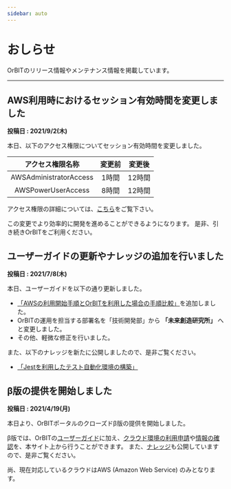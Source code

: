 ```yaml
---
sidebar: auto
---
```


# おしらせ
OrBITのリリース情報やメンテナンス情報を掲載しています。

---

## AWS利用時におけるセッション有効時間を変更しました
<Badge text="リリース情報" type="tip" vertical="bottom"/>
<Badge text="AWS" type="note" vertical="bottom"/>

**投稿日 : 2021/9/2(木)**

本日、以下のアクセス権限についてセッション有効時間を変更しました。

| アクセス権限名称 | 変更前 | 変更後 |
| :--: | :--: | :--: |
| AWSAdministratorAccess | 1時間 | 12時間 |
| AWSPowerUserAccess | 8時間 | 12時間 |

アクセス権限の詳細については、[こちら](/guide/aws/service/id-management.html#アクセス権限の一覧)をご覧下さい。

この変更でより効率的に開発を進めることができるようになります。
是非、引き続きOrBITをご利用ください。

## ユーザーガイドの更新やナレッジの追加を行いました
<Badge text="リリース情報" type="tip" vertical="bottom"/>

**投稿日 : 2021/7/8(木)**

本日、ユーザーガイドを以下の通り更新しました。
- [「AWSの利用開始手順とOrBITを利用した場合の手順比較」](/guide/aws/startup.html#一般的な利用開始手順との比較)を追加しました。
- OrBITの運用を担当する部署名を「技術開発部」から **「未来創造研究所」** へと変更しました。
- その他、軽微な修正を行いました。

また、以下のナレッジを新たに公開しましたので、是非ご覧ください。
- [「Jestを利用したテスト自動化環境の構築」](/knowledge/items/jest/index.html)

## β版の提供を開始しました
<Badge text="リリース情報" type="tip" vertical="bottom"/>
<Badge text="AWS" type="note" vertical="bottom"/>

**投稿日 : 2021/4/19(月)**

本日より、OrBITポータルのクローズドβ版の提供を開始しました。

β版では、OrBITの[ユーザーガイド](/guide/common/introduction.html)に加え、[クラウド環境の利用申請](/request/manual/create-account.html)や[情報の確認](/request/manual/get-update-account.html)を、本サイト上から行うことができます。
また、[ナレッジ](/knowledge/introduction.html)も公開していますので、是非ご覧ください。

尚、現在対応しているクラウドはAWS (Amazon Web Service) のみとなります。

<!--
## 合算した請求アラート機能の提供を開始しました
<Badge text="リリース情報" type="tip" vertical="bottom"/>
<Badge text="AWS" type="note" vertical="bottom"/>

**投稿日 : 2020/5/21(木)**

本日より、プロジェクトが所有する複数のアカウントを跨いだ請求アラートが利用可能になりました。

従来では、アカウント単位での請求アラートは任意で設定することが可能でしたが、アカウントを跨いだ請求アラートの設定はできませんでした。
本機能を使えば、複数アカウントの利用料金を合算した上で、プロジェクトの指定予算額に対するコスト超過の通知を受け取ることができるようになります。

詳細については、[こちら](/guide/aws/tutorial/project-budget-alert.html)を参照して下さい。
-->

<br><br>
<Footer/>
